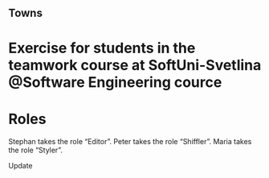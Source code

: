 ## Towns
# Exercise for students in the teamwork course at SoftUni-Svetlina @Software Engineering cource

# Roles
  Stephan takes the role “Editor”.
  Peter takes the role “Shiffler”.
  Maria takes the role “Styler”.


  Update
